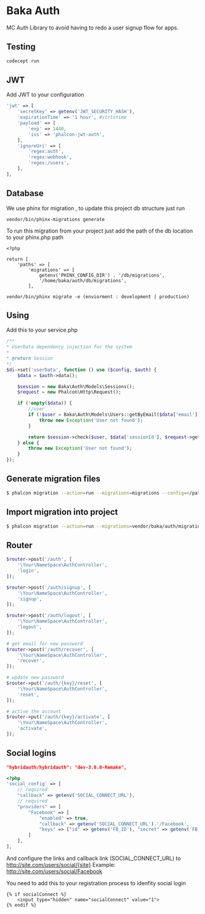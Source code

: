# Baka Auth

MC Auth Library to avoid having to redo a user signup flow for apps.

## Testing

```bash
codecept run
```

## JWT
Add JWT to your configuration

```php
'jwt' => [
    'secretKey' => getenv('JWT_SECURITY_HASH'),
    'expirationTime' => '1 hour', #strtotime
    'payload' => [
        'exp' => 1440,
        'iss' => 'phalcon-jwt-auth',
    ],
    'ignoreUri' => [
        'regex:auth',
        'regex:webhook',
        'regex:/users',
    ],
],
```

## Database 

We use phinx for migration , to update this project db structure just run

`vendor/bin/phinx-migrations generate` 

To run this migration from your project just add the path of the db location to your phinx.php path 

```
<?php

return [
    'paths' => [
        'migrations' => [
            getenv('PHINX_CONFIG_DIR') . '/db/migrations',
            '/home/baka/auth/db/migrations',
        ],
```

`vendor/bin/phinx migrate -e (enviorment : development | production)`


## Using

Add this to your service.php

```php
/**
* UserData dependency injection for the system
*
* @return Session
*/
$di->set('userData', function () use ($config, $auth) {
    $data = $auth->data();

    $session = new Baka\Auth\Models\Sessions();
    $request = new Phalcon\Http\Request();

    if (!empty($data)) {
        //user
        if (!$user = Baka\Auth\Models\Users::getByEmail($data['email'])) {
            throw new Exception('User not found');
        }

        return $session->check($user, $data['sessionId'], $request->getClientAddress(), 1);
    } else {
        throw new Exception('User not found');
    }
});
```

## Generate migration files

```bash
$ phalcon migration --action=run --migrations=migrations --config=</path/to/config.php>
```

## Import migration into project

```bash
$ phalcon migration --action=run --migrations=vendor/baka/auth/migrations/
```

## Router

```php
$router->post('/auth', [
    '\Your\NameSpace\AuthController',
    'login',
]);

$router->post('/auth/signup', [
    '\Your\NameSpace\AuthController',
    'signup',
]);

$router->post('/auth/logout', [
    '\Your\NameSpace\AuthController',
    'logout',
]);

# get email for new password
$router->post('/auth/recover', [
    '\Your\NameSpace\AuthController',
    'recover',
]);

# update new password
$router->put('/auth/{key}/reset', [
    '\Your\NameSpace\AuthController',
    'reset',
]);

# active the account
$router->put('/auth/{key}/activate', [
    '\Your\NameSpace\AuthController',
    'activate',
]);

```

## Social logins

```json
"hybridauth/hybridauth": "dev-3.0.0-Remake",
```

```php
<?php
'social_config' => [
    // required
    "callback" => getenv('SOCIAL_CONNECT_URL'),
    // required
    "providers" => [
        "Facebook" => [
            "enabled" => true,
            "callback" => getenv('SOCIAL_CONNECT_URL').'/Facebook',
            "keys" => ["id" => getenv('FB_ID'), "secret" => getenv('FB_SECRET')], //production
        ]
    ],
],
```

And configure the links and callback link (SOCIAL_CONNECT_URL) to
http://site.com/users/social/{site}
Example:
http://site.com/users/social/Facebook

You need to add this to your registration process to idenfity social login

```volt
{% if socialConnect %}
    <input type="hidden" name="socialConnect" value="1">
{% endif %}
```
